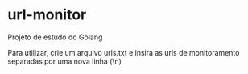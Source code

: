 # url-monitor

Projeto de estudo do Golang

Para utilizar, crie um arquivo urls.txt e insira as urls de monitoramento separadas por uma nova linha (\n)
